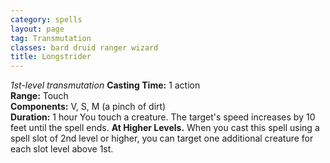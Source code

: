 ```yaml
---
category: spells
layout: page
tag: Transmutation
classes: bard druid ranger wizard
title: Longstrider
---
```


_1st-level transmutation_ **Casting Time:** 1 action    
**Range:** Touch    
**Components:** V, S, M (a pinch of dirt)    
**Duration:** 1 hour You touch a creature. The target's speed increases by 10 feet until the spell ends. **At Higher Levels.** When you cast this spell using a spell slot of 2nd level or higher, you can target one additional creature for each slot level above 1st.
